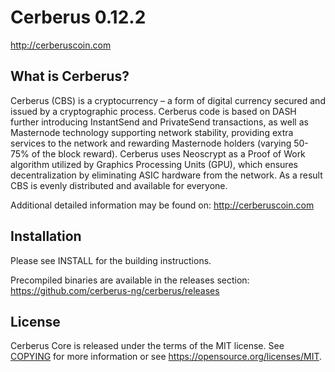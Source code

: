Cerberus 0.12.2
===============================


http://cerberuscoin.com


What is Cerberus?
----------------

Cerberus (CBS) is a cryptocurrency – a form of digital currency secured and issued by a cryptographic process. Cerberus code is based on DASH further introducing InstantSend and PrivateSend transactions, as well as Masternode technology supporting network stability, providing extra services to the network and rewarding Masternode holders (varying 50-75% of the block reward).
Cerberus uses Neoscrypt as a Proof of Work algorithm utilized by Graphics Processing Units (GPU), which ensures decentralization by eliminating ASIC hardware from the network. As a result CBS is evenly distributed and available for everyone.

Additional detailed information may be found on: http://cerberuscoin.com



Installation
-------------------

Please see INSTALL for the building instructions.

Precompiled binaries are available in the releases section: https://github.com/cerberus-ng/cerberus/releases



License
-------

Cerberus Core is released under the terms of the MIT license. See [COPYING](COPYING) for more
information or see https://opensource.org/licenses/MIT.